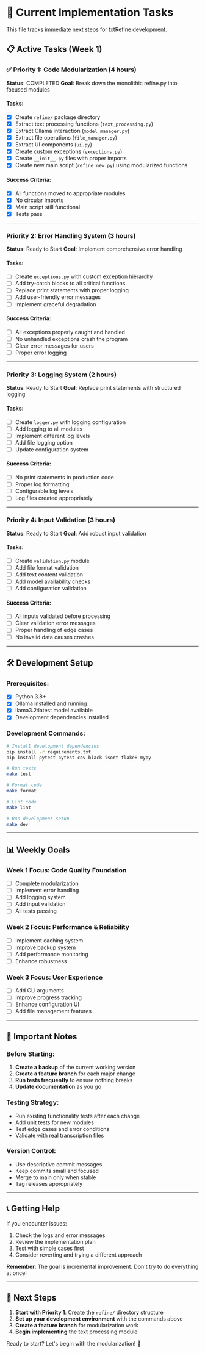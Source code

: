 # 🎯 Current Implementation Tasks

This file tracks immediate next steps for txtRefine development.

## 📋 Active Tasks (Week 1)

### ✅ Priority 1: Code Modularization (4 hours)
**Status**: COMPLETED
**Goal**: Break down the monolithic refine.py into focused modules

#### Tasks:
- [x] Create `refine/` package directory
- [x] Extract text processing functions (`text_processing.py`)
- [x] Extract Ollama interaction (`model_manager.py`)
- [x] Extract file operations (`file_manager.py`)
- [x] Extract UI components (`ui.py`)
- [x] Create custom exceptions (`exceptions.py`)
- [x] Create `__init__.py` files with proper imports
- [x] Create new main script (`refine_new.py`) using modularized functions

#### Success Criteria:
- [x] All functions moved to appropriate modules
- [x] No circular imports
- [x] Main script still functional
- [x] Tests pass

---

### Priority 2: Error Handling System (3 hours)
**Status**: Ready to Start
**Goal**: Implement comprehensive error handling

#### Tasks:
- [ ] Create `exceptions.py` with custom exception hierarchy
- [ ] Add try-catch blocks to all critical functions
- [ ] Replace print statements with proper logging
- [ ] Add user-friendly error messages
- [ ] Implement graceful degradation

#### Success Criteria:
- [ ] All exceptions properly caught and handled
- [ ] No unhandled exceptions crash the program
- [ ] Clear error messages for users
- [ ] Proper error logging

---

### Priority 3: Logging System (2 hours)
**Status**: Ready to Start
**Goal**: Replace print statements with structured logging

#### Tasks:
- [ ] Create `logger.py` with logging configuration
- [ ] Add logging to all modules
- [ ] Implement different log levels
- [ ] Add file logging option
- [ ] Update configuration system

#### Success Criteria:
- [ ] No print statements in production code
- [ ] Proper log formatting
- [ ] Configurable log levels
- [ ] Log files created appropriately

---

### Priority 4: Input Validation (3 hours)
**Status**: Ready to Start
**Goal**: Add robust input validation

#### Tasks:
- [ ] Create `validation.py` module
- [ ] Add file format validation
- [ ] Add text content validation
- [ ] Add model availability checks
- [ ] Add configuration validation

#### Success Criteria:
- [ ] All inputs validated before processing
- [ ] Clear validation error messages
- [ ] Proper handling of edge cases
- [ ] No invalid data causes crashes

---

## 🛠️ Development Setup

### Prerequisites:
- [x] Python 3.8+
- [x] Ollama installed and running
- [x] llama3.2:latest model available
- [x] Development dependencies installed

### Development Commands:
```bash
# Install development dependencies
pip install -r requirements.txt
pip install pytest pytest-cov black isort flake8 mypy

# Run tests
make test

# Format code
make format

# Lint code
make lint

# Run development setup
make dev
```

---

## 📊 Weekly Goals

### Week 1 Focus: Code Quality Foundation
- [ ] Complete modularization
- [ ] Implement error handling
- [ ] Add logging system
- [ ] Add input validation
- [ ] All tests passing

### Week 2 Focus: Performance & Reliability
- [ ] Implement caching system
- [ ] Improve backup system
- [ ] Add performance monitoring
- [ ] Enhance robustness

### Week 3 Focus: User Experience
- [ ] Add CLI arguments
- [ ] Improve progress tracking
- [ ] Enhance configuration UI
- [ ] Add file management features

---

## 🚨 Important Notes

### Before Starting:
1. **Create a backup** of the current working version
2. **Create a feature branch** for each major change
3. **Run tests frequently** to ensure nothing breaks
4. **Update documentation** as you go

### Testing Strategy:
- Run existing functionality tests after each change
- Add unit tests for new modules
- Test edge cases and error conditions
- Validate with real transcription files

### Version Control:
- Use descriptive commit messages
- Keep commits small and focused
- Merge to main only when stable
- Tag releases appropriately

---

## 📞 Getting Help

If you encounter issues:
1. Check the logs and error messages
2. Review the implementation plan
3. Test with simple cases first
4. Consider reverting and trying a different approach

**Remember**: The goal is incremental improvement. Don't try to do everything at once!

---

## 🎉 Next Steps

1. **Start with Priority 1**: Create the `refine/` directory structure
2. **Set up your development environment** with the commands above
3. **Create a feature branch** for modularization work
4. **Begin implementing** the text processing module

Ready to start? Let's begin with the modularization! 🚀
